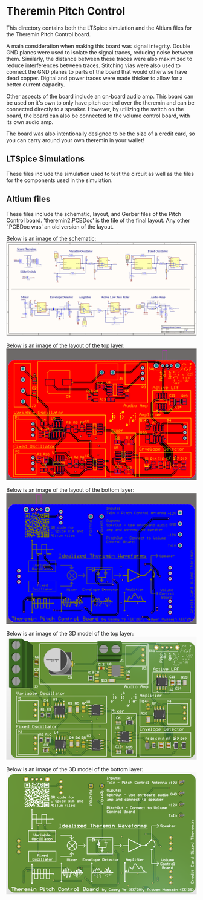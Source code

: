 # Theremin Pitch Control

This directory contains both the LTSpice simulation and the Altium files for the Theremin Pitch Control board. 

A main consideration when making this board was signal integrity. Double GND planes were used to isolate the signal traces, reducing noise between them. Similarly, the distance between these traces were also maximized to reduce interferences between traces. Stitching vias were also used to connect the GND planes to parts of the board that would otherwise have dead copper. Digital and power traces were made thicker to allow for a better current capacity. 

Other aspects of the board include an on-board audio amp. This board can be used on it's own to only have pitch control over the theremin and can be connected directly to a speaker. However, by utilizing the switch on the board, the board can also be connected to the volume control board, with its own audio amp. 

The board was also intentionally designed to be the size of a credit card, so you can carry around your own theremin in your wallet!

## LTSpice Simulations

These files include the simulation used to test the circuit as well as the files for the components used in the simulation.

## Altium files

These files include the schematic, layout, and Gerber files of the Pitch Control board. 'theremin2.PCBDoc' is the file of the final layout. Any other '.PCBDoc was' an old version of the layout.

Below is an image of the schematic: 
![Schematic](./Images/ThereminSchematic.png)

Below is an image of the layout of the top layer:
![Schematic](./Images/ThereminTopLayer.png)

Below is an image of the layout of the bottom layer:
![Schematic](./Images/ThereminBotLayer.png)

Below is an image of the 3D model of the top layer:
![Schematic](./Images/Theremin3DTop.png)

Below is an image of the 3D model of the bottom layer:
![Schematic](./Images/Theremin3DBot.png)